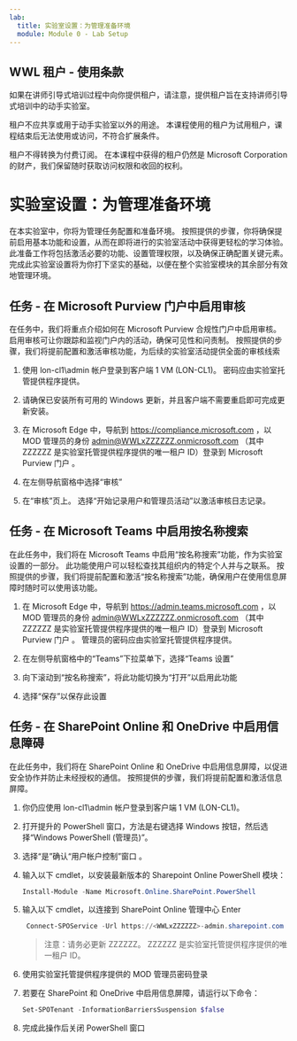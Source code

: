 ```yaml
---
lab:
  title: 实验室设置：为管理准备环境
  module: Module 0 - Lab Setup
---
```


## WWL 租户 - 使用条款

如果在讲师引导式培训过程中向你提供租户，请注意，提供租户旨在支持讲师引导式培训中的动手实验室。

租户不应共享或用于动手实验室以外的用途。 本课程使用的租户为试用租户，课程结束后无法使用或访问，不符合扩展条件。

租户不得转换为付费订阅。 在本课程中获得的租户仍然是 Microsoft Corporation 的财产，我们保留随时获取访问权限和收回的权利。

# 实验室设置：为管理准备环境

在本实验室中，你将为管理任务配置和准备环境。 按照提供的步骤，你将确保提前启用基本功能和设置，从而在即将进行的实验室活动中获得更轻松的学习体验。 此准备工作将包括激活必要的功能、设置管理权限，以及确保正确配置关键元素。 完成此实验室设置将为你打下坚实的基础，以便在整个实验室模块的其余部分有效地管理环境。

## 任务 - 在 Microsoft Purview 门户中启用审核

在任务中，我们将重点介绍如何在 Microsoft Purview 合规性门户中启用审核。 启用审核可让你跟踪和监视门户内的活动，确保可见性和问责制。 按照提供的步骤，我们将提前配置和激活审核功能，为后续的实验室活动提供全面的审核线索

1. 使用 lon-cl1\admin 帐户登录到客户端 1 VM (LON-CL1)。 密码应由实验室托管提供程序提供。

1. 请确保已安装所有可用的 Windows 更新，并且客户端不需要重启即可完成更新安装。

1. 在 Microsoft Edge 中，导航到 https://compliance.microsoft.com ，以 MOD 管理员的身份 admin@WWLxZZZZZZ.onmicrosoft.com （其中 ZZZZZZ 是实验室托管提供程序提供的唯一租户 ID）登录到 Microsoft Purview 门户 。

1. 在左侧导航窗格中选择“审核”

1. 在“审核”页上。 选择“开始记录用户和管理员活动”以激活审核日志记录。

## 任务 - 在 Microsoft Teams 中启用按名称搜索

在此任务中，我们将在 Microsoft Teams 中启用“按名称搜索”功能，作为实验室设置的一部分。 此功能使用户可以轻松查找其组织内的特定个人并与之联系。 按照提供的步骤，我们将提前配置和激活“按名称搜索”功能，确保用户在使用信息屏障时随时可以使用该功能。

1. 在 Microsoft Edge 中，导航到 https://admin.teams.microsoft.com ，以 MOD 管理员的身份 admin@WWLxZZZZZZ.onmicrosoft.com （其中 ZZZZZZ 是实验室托管提供程序提供的唯一租户 ID）登录到 Microsoft Purview 门户 。 管理员的密码应由实验室托管提供程序提供。

1. 在左侧导航窗格中的“Teams”下拉菜单下，选择“Teams 设置” 

1. 向下滚动到“按名称搜索”，将此功能切换为“打开”以启用此功能 

1. 选择“保存”以保存此设置

## 任务 - 在 SharePoint Online 和 OneDrive 中启用信息障碍

在此任务中，我们将在 SharePoint Online 和 OneDrive 中启用信息屏障，以促进安全协作并防止未经授权的通信。 按照提供的步骤，我们将提前配置和激活信息屏障。

1. 你仍应使用 lon-cl1\admin 帐户登录到客户端 1 VM (LON-CL1)。

1. 打开提升的 PowerShell 窗口，方法是右键选择 Windows 按钮，然后选择“Windows PowerShell (管理员)”。

1. 选择“是”确认“用户帐户控制”窗口 。

1. 输入以下 cmdlet，以安装最新版本的 Sharepoint Online PowerShell 模块：

    ```powershell
    Install-Module -Name Microsoft.Online.SharePoint.PowerShell
    ```

1. 输入以下 cmdlet，以连接到 SharePoint Online 管理中心 Enter

    ```powershell
     Connect-SPOService -Url https://<WWLxZZZZZZ>-admin.sharepoint.com -Credential admin@<WWLxZZZZZZ>.onmicrosoft.com
    ```

    >注意：请务必更新 ZZZZZZ。 ZZZZZZ 是实验室托管提供程序提供的唯一租户 ID。

1. 使用实验室托管提供程序提供的 MOD 管理员密码登录

1. 若要在 SharePoint 和 OneDrive 中启用信息屏障，请运行以下命令：

    ```powershell
    Set-SPOTenant -InformationBarriersSuspension $false
    ```

1. 完成此操作后关闭 PowerShell 窗口
